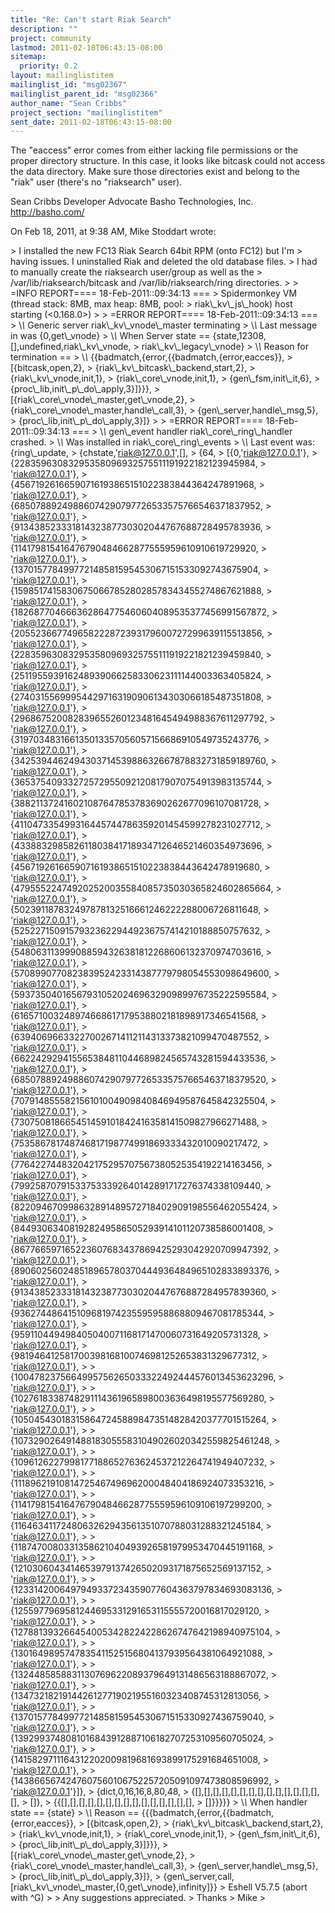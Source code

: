 ```yaml
---
title: "Re: Can't start Riak Search"
description: ""
project: community
lastmod: 2011-02-18T06:43:15-08:00
sitemap:
  priority: 0.2
layout: mailinglistitem
mailinglist_id: "msg02367"
mailinglist_parent_id: "msg02366"
author_name: "Sean Cribbs"
project_section: "mailinglistitem"
sent_date: 2011-02-18T06:43:15-08:00
---
```



The "eaccess" error comes from either lacking file permissions or the proper 
directory structure. In this case, it looks like bitcask could not access the 
data directory. Make sure those directories exist and belong to the "riak" 
user (there's no "riaksearch" user).

Sean Cribbs 
Developer Advocate
Basho Technologies, Inc.
http://basho.com/

On Feb 18, 2011, at 9:38 AM, Mike Stoddart wrote:

&gt; I installed the new FC13 Riak Search 64bit RPM (onto FC12) but I'm
&gt; having issues. I uninstalled Riak and deleted the old database files.
&gt; I had to manually create the riaksearch user/group as well as the
&gt; /var/lib/riaksearch/bitcask and /var/lib/riaksearch/ring directories.
&gt; 
&gt; =INFO REPORT==== 18-Feb-2011::09:34:13 ===
&gt; Spidermonkey VM (thread stack: 8MB, max heap: 8MB, pool:
&gt; riak\\_kv\\_js\\_hook) host starting (&lt;0.168.0&gt;)
&gt; 
&gt; =ERROR REPORT==== 18-Feb-2011::09:34:13 ===
&gt; \\*\\* Generic server riak\\_kv\\_vnode\\_master terminating
&gt; \\*\\* Last message in was {0,get\\_vnode}
&gt; \\*\\* When Server state == {state,12308,[],undefined,riak\\_kv\\_vnode,
&gt; riak\\_kv\\_legacy\\_vnode}
&gt; \\*\\* Reason for termination ==
&gt; \\*\\* {{badmatch,{error,{{badmatch,{error,eacces}},
&gt; [{bitcask,open,2},
&gt; {riak\\_kv\\_bitcask\\_backend,start,2},
&gt; {riak\\_kv\\_vnode,init,1},
&gt; {riak\\_core\\_vnode,init,1},
&gt; {gen\\_fsm,init\\_it,6},
&gt; {proc\\_lib,init\\_p\\_do\\_apply,3}]}}},
&gt; [{riak\\_core\\_vnode\\_master,get\\_vnode,2},
&gt; {riak\\_core\\_vnode\\_master,handle\\_call,3},
&gt; {gen\\_server,handle\\_msg,5},
&gt; {proc\\_lib,init\\_p\\_do\\_apply,3}]}
&gt; 
&gt; =ERROR REPORT==== 18-Feb-2011::09:34:13 ===
&gt; \\*\\* gen\\_event handler riak\\_core\\_ring\\_handler crashed.
&gt; \\*\\* Was installed in riak\\_core\\_ring\\_events
&gt; \\*\\* Last event was: {ring\\_update,
&gt; {chstate,'riak@127.0.0.1',[],
&gt; {64,
&gt; [{0,'riak@127.0.0.1'},
&gt; {22835963083295358096932575511191922182123945984,
&gt; 'riak@127.0.0.1'},
&gt; {45671926166590716193865151022383844364247891968,
&gt; 'riak@127.0.0.1'},
&gt; {68507889249886074290797726533575766546371837952,
&gt; 'riak@127.0.0.1'},
&gt; {91343852333181432387730302044767688728495783936,
&gt; 'riak@127.0.0.1'},
&gt; {114179815416476790484662877555959610910619729920,
&gt; 'riak@127.0.0.1'},
&gt; {137015778499772148581595453067151533092743675904,
&gt; 'riak@127.0.0.1'},
&gt; {159851741583067506678528028578343455274867621888,
&gt; 'riak@127.0.0.1'},
&gt; {182687704666362864775460604089535377456991567872,
&gt; 'riak@127.0.0.1'},
&gt; {205523667749658222872393179600727299639115513856,
&gt; 'riak@127.0.0.1'},
&gt; {228359630832953580969325755111919221821239459840,
&gt; 'riak@127.0.0.1'},
&gt; {251195593916248939066258330623111144003363405824,
&gt; 'riak@127.0.0.1'},
&gt; {274031556999544297163190906134303066185487351808,
&gt; 'riak@127.0.0.1'},
&gt; {296867520082839655260123481645494988367611297792,
&gt; 'riak@127.0.0.1'},
&gt; {319703483166135013357056057156686910549735243776,
&gt; 'riak@127.0.0.1'},
&gt; {342539446249430371453988632667878832731859189760,
&gt; 'riak@127.0.0.1'},
&gt; {365375409332725729550921208179070754913983135744,
&gt; 'riak@127.0.0.1'},
&gt; {388211372416021087647853783690262677096107081728,
&gt; 'riak@127.0.0.1'},
&gt; {411047335499316445744786359201454599278231027712,
&gt; 'riak@127.0.0.1'},
&gt; {433883298582611803841718934712646521460354973696,
&gt; 'riak@127.0.0.1'},
&gt; {456719261665907161938651510223838443642478919680,
&gt; 'riak@127.0.0.1'},
&gt; {479555224749202520035584085735030365824602865664,
&gt; 'riak@127.0.0.1'},
&gt; {502391187832497878132516661246222288006726811648,
&gt; 'riak@127.0.0.1'},
&gt; {525227150915793236229449236757414210188850757632,
&gt; 'riak@127.0.0.1'},
&gt; {548063113999088594326381812268606132370974703616,
&gt; 'riak@127.0.0.1'},
&gt; {570899077082383952423314387779798054553098649600,
&gt; 'riak@127.0.0.1'},
&gt; {593735040165679310520246963290989976735222595584,
&gt; 'riak@127.0.0.1'},
&gt; {616571003248974668617179538802181898917346541568,
&gt; 'riak@127.0.0.1'},
&gt; {639406966332270026714112114313373821099470487552,
&gt; 'riak@127.0.0.1'},
&gt; {662242929415565384811044689824565743281594433536,
&gt; 'riak@127.0.0.1'},
&gt; {685078892498860742907977265335757665463718379520,
&gt; 'riak@127.0.0.1'},
&gt; {707914855582156101004909840846949587645842325504,
&gt; 'riak@127.0.0.1'},
&gt; {730750818665451459101842416358141509827966271488,
&gt; 'riak@127.0.0.1'},
&gt; {753586781748746817198774991869333432010090217472,
&gt; 'riak@127.0.0.1'},
&gt; {776422744832042175295707567380525354192214163456,
&gt; 'riak@127.0.0.1'},
&gt; {799258707915337533392640142891717276374338109440,
&gt; 'riak@127.0.0.1'},
&gt; {822094670998632891489572718402909198556462055424,
&gt; 'riak@127.0.0.1'},
&gt; {844930634081928249586505293914101120738586001408,
&gt; 'riak@127.0.0.1'},
&gt; {867766597165223607683437869425293042920709947392,
&gt; 'riak@127.0.0.1'},
&gt; {890602560248518965780370444936484965102833893376,
&gt; 'riak@127.0.0.1'},
&gt; {913438523331814323877303020447676887284957839360,
&gt; 'riak@127.0.0.1'},
&gt; {936274486415109681974235595958868809467081785344,
&gt; 'riak@127.0.0.1'},
&gt; {959110449498405040071168171470060731649205731328,
&gt; 'riak@127.0.0.1'},
&gt; {981946412581700398168100746981252653831329677312,
&gt; 'riak@127.0.0.1'},
&gt; 
&gt; {1004782375664995756265033322492444576013453623296,
&gt; 'riak@127.0.0.1'},
&gt; 
&gt; {1027618338748291114361965898003636498195577569280,
&gt; 'riak@127.0.0.1'},
&gt; 
&gt; {1050454301831586472458898473514828420377701515264,
&gt; 'riak@127.0.0.1'},
&gt; 
&gt; {1073290264914881830555831049026020342559825461248,
&gt; 'riak@127.0.0.1'},
&gt; 
&gt; {1096126227998177188652763624537212264741949407232,
&gt; 'riak@127.0.0.1'},
&gt; 
&gt; {1118962191081472546749696200048404186924073353216,
&gt; 'riak@127.0.0.1'},
&gt; 
&gt; {1141798154164767904846628775559596109106197299200,
&gt; 'riak@127.0.0.1'},
&gt; 
&gt; {1164634117248063262943561351070788031288321245184,
&gt; 'riak@127.0.0.1'},
&gt; 
&gt; {1187470080331358621040493926581979953470445191168,
&gt; 'riak@127.0.0.1'},
&gt; 
&gt; {1210306043414653979137426502093171875652569137152,
&gt; 'riak@127.0.0.1'},
&gt; 
&gt; {1233142006497949337234359077604363797834693083136,
&gt; 'riak@127.0.0.1'},
&gt; 
&gt; {1255977969581244695331291653115555720016817029120,
&gt; 'riak@127.0.0.1'},
&gt; 
&gt; {1278813932664540053428224228626747642198940975104,
&gt; 'riak@127.0.0.1'},
&gt; 
&gt; {1301649895747835411525156804137939564381064921088,
&gt; 'riak@127.0.0.1'},
&gt; 
&gt; {1324485858831130769622089379649131486563188867072,
&gt; 'riak@127.0.0.1'},
&gt; 
&gt; {1347321821914426127719021955160323408745312813056,
&gt; 'riak@127.0.0.1'},
&gt; 
&gt; {1370157784997721485815954530671515330927436759040,
&gt; 'riak@127.0.0.1'},
&gt; 
&gt; {1392993748081016843912887106182707253109560705024,
&gt; 'riak@127.0.0.1'},
&gt; 
&gt; {1415829711164312202009819681693899175291684651008,
&gt; 'riak@127.0.0.1'},
&gt; 
&gt; {1438665674247607560106752257205091097473808596992,
&gt; 'riak@127.0.0.1'}]},
&gt; {dict,0,16,16,8,80,48,
&gt; {[],[],[],[],[],[],[],[],[],[],[],[],[],[],[],
&gt; []},
&gt; {{[],[],[],[],[],[],[],[],[],[],[],[],[],[],[],
&gt; []}}}}}
&gt; \\*\\* When handler state == {state}
&gt; \\*\\* Reason == {{{badmatch,{error,{{badmatch,{error,eacces}},
&gt; [{bitcask,open,2},
&gt; {riak\\_kv\\_bitcask\\_backend,start,2},
&gt; {riak\\_kv\\_vnode,init,1},
&gt; {riak\\_core\\_vnode,init,1},
&gt; {gen\\_fsm,init\\_it,6},
&gt; {proc\\_lib,init\\_p\\_do\\_apply,3}]}}},
&gt; [{riak\\_core\\_vnode\\_master,get\\_vnode,2},
&gt; {riak\\_core\\_vnode\\_master,handle\\_call,3},
&gt; {gen\\_server,handle\\_msg,5},
&gt; {proc\\_lib,init\\_p\\_do\\_apply,3}]},
&gt; {gen\\_server,call,[riak\\_kv\\_vnode\\_master,{0,get\\_vnode},infinity]}}
&gt; Eshell V5.7.5 (abort with ^G)
&gt; 
&gt; Any suggestions appreciated.
&gt; Thanks
&gt; Mike
&gt; 
